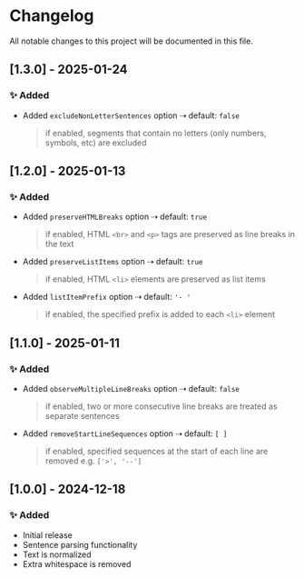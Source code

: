 # Changelog

All notable changes to this project will be documented in this file.

## [1.3.0] - 2025-01-24
### ✨ Added
- Added `excludeNonLetterSentences` option ⇢ default: `false`
    > if enabled, segments that contain no letters (only numbers, symbols, etc) are excluded

## [1.2.0] - 2025-01-13
### ✨ Added
- Added `preserveHTMLBreaks` option ⇢ default: `true`
    > if enabled, HTML `<br>` and `<p>` tags are preserved as line breaks in the text
- Added `preserveListItems` option ⇢ default: `true`
    > if enabled, HTML `<li>` elements are preserved as list items
- Added `listItemPrefix` option ⇢ default: `'- '`
    > if enabled, the specified prefix is added to each `<li>` element

## [1.1.0] - 2025-01-11
### ✨ Added
- Added `observeMultipleLineBreaks` option ⇢ default: `false`
    > if enabled, two or more consecutive line breaks are treated as separate sentences
- Added `removeStartLineSequences` option ⇢ default: `[ ]`
    > if enabled, specified sequences at the start of each line are removed
    > e.g. `['>', '--']`

## [1.0.0] - 2024-12-18
### ✨ Added
- Initial release
- Sentence parsing functionality
- Text is normalized
- Extra whitespace is removed
